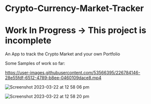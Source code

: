 # Crypto-Currency-Market-Tracker

# Work In Progress -> This project is incomplete

An App to track the Crypto Market and your own Portfolio

Some Samples of work so far:




https://user-images.githubusercontent.com/53566395/226784146-28e55fdf-6512-4789-b8ee-0460109dace8.mp4

![Screenshot 2023-03-22 at 12 58 06 pm](https://user-images.githubusercontent.com/53566395/226784163-a5b5845e-4e92-4a50-9b61-526526788720.png)

![Screenshot 2023-03-22 at 12 58 20 pm](https://user-images.githubusercontent.com/53566395/226784179-842b693f-3404-4dfb-ae6e-4066621ad6b6.png)
